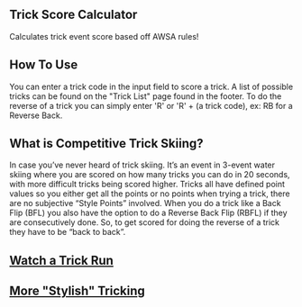 ## Trick Score Calculator
Calculates trick event score based off AWSA rules!

## How To Use
You can enter a trick code in the input field to score a trick. A list of possible tricks can be found on the "Trick List" page found in the footer. To do the reverse of a trick you can simply enter 'R' or 'R' + (a trick code), ex: RB for a Reverse Back. 

## What is Competitive Trick Skiing?
In case you’ve never heard of trick skiing. It’s an event in 3-event water skiing where you are scored on how many tricks you can do in 20 seconds, with more difficult tricks being scored higher. Tricks all have defined point values so you either get all the points or no points when trying a trick, there are no subjective “Style Points” involved. When you do a trick like a Back Flip (BFL) you also have the option to do a Reverse Back Flip (RBFL) if they are consecutively done. So, to get scored for doing the reverse of a trick they have to be “back to back”.

## [Watch a Trick Run](https://www.youtube.com/watch?v=SPaBwU8mbgc)
## [More "Stylish" Tricking](https://www.youtube.com/watch?v=oghT33khlYQ&t=77s)
